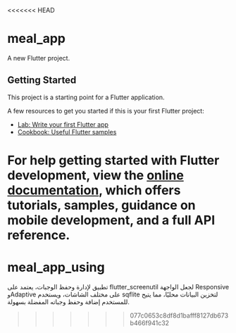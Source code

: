 <<<<<<< HEAD
# meal_app

A new Flutter project.

## Getting Started

This project is a starting point for a Flutter application.

A few resources to get you started if this is your first Flutter project:

- [Lab: Write your first Flutter app](https://docs.flutter.dev/get-started/codelab)
- [Cookbook: Useful Flutter samples](https://docs.flutter.dev/cookbook)

For help getting started with Flutter development, view the
[online documentation](https://docs.flutter.dev/), which offers tutorials,
samples, guidance on mobile development, and a full API reference.
=======
# meal_app_using
تطبيق لإدارة وحفظ الوجبات، يعتمد على flutter_screenutil لجعل الواجهة Responsive وAdaptive على مختلف الشاشات، ويستخدم sqflite لتخزين البيانات محليًا، مما يتيح للمستخدم إضافة وحفظ وجباته المفضلة بسهولة.
>>>>>>> 077c0653c8df8d1bafff8127db673b466f941c32
